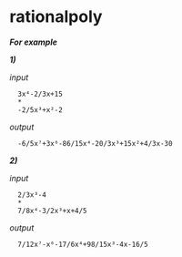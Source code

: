 # rationalpoly

***For example***

***1)***

*input*

      3x⁴-2/3x+15
      *
      -2/5x³+x²-2
      
*output*

      -6/5x⁷+3x⁶-86/15x⁴-20/3x³+15x²+4/3x-30
      
***2)***

*input*

      2/3x³-4
      *
      7/8x⁴-3/2x³+x+4/5
      
*output*

      7/12x⁷-x⁶-17/6x⁴+98/15x³-4x-16/5
